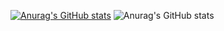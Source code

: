 [![Anurag's GitHub stats](https://github-readme-stats.vercel.app/api?username=Leon840113&theme=ambient_gradient&show_icons=true)](https://github.com/Leon840113)
![Anurag's GitHub stats](https://github-readme-stats.vercel.app/api?username=Leon840113&show=reviews,discussions_started,discussions_answered,prs_merged,prs_merged_percentage)

